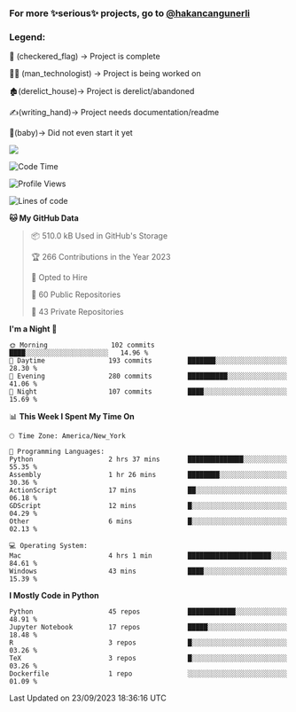 ### For more ✨serious✨ projects, go to [@hakancangunerli](https://github.com/hakancangunerli)


### Legend:


🏁 (checkered_flag) -> Project is complete

👨‍💻 (man_technologist)   -> Project is being worked on

🏚️(derelict_house)-> Project is derelict/abandoned

✍️(writing_hand)-> Project needs documentation/readme

👶(baby)-> Did not even start it yet

![](https://github-readme-stats.vercel.app/api/top-langs/?username=hakancangunerli&layout=compact&hide=tex,html,shell,CSS,Ruby,Makefile,EmberScript,MATLAB,C&langs_count=6&exclude_repo=2015-csharp,gt_code,gsu_code,uga_code,uga_robotics)

<!--START_SECTION:waka-->
![Code Time](http://img.shields.io/badge/Code%20Time-515%20hrs%203%20mins-blue)

![Profile Views](http://img.shields.io/badge/Profile%20Views-3-blue)

![Lines of code](https://img.shields.io/badge/From%20Hello%20World%20I%27ve%20Written-3.1%20million%20lines%20of%20code-blue)

**🐱 My GitHub Data** 

> 📦 510.0 kB Used in GitHub's Storage 
 > 
> 🏆 266 Contributions in the Year 2023
 > 
> 💼 Opted to Hire
 > 
> 📜 60 Public Repositories 
 > 
> 🔑 43 Private Repositories 
 > 
**I'm a Night 🦉** 

```text
🌞 Morning                102 commits         ████░░░░░░░░░░░░░░░░░░░░░   14.96 % 
🌆 Daytime                193 commits         ███████░░░░░░░░░░░░░░░░░░   28.30 % 
🌃 Evening                280 commits         ██████████░░░░░░░░░░░░░░░   41.06 % 
🌙 Night                  107 commits         ████░░░░░░░░░░░░░░░░░░░░░   15.69 % 
```


📊 **This Week I Spent My Time On** 

```text
🕑︎ Time Zone: America/New_York

💬 Programming Languages: 
Python                   2 hrs 37 mins       ██████████████░░░░░░░░░░░   55.35 % 
Assembly                 1 hr 26 mins        ████████░░░░░░░░░░░░░░░░░   30.36 % 
ActionScript             17 mins             ██░░░░░░░░░░░░░░░░░░░░░░░   06.18 % 
GDScript                 12 mins             █░░░░░░░░░░░░░░░░░░░░░░░░   04.29 % 
Other                    6 mins              █░░░░░░░░░░░░░░░░░░░░░░░░   02.13 % 

💻 Operating System: 
Mac                      4 hrs 1 min         █████████████████████░░░░   84.61 % 
Windows                  43 mins             ████░░░░░░░░░░░░░░░░░░░░░   15.39 % 
```

**I Mostly Code in Python** 

```text
Python                   45 repos            ████████████░░░░░░░░░░░░░   48.91 % 
Jupyter Notebook         17 repos            █████░░░░░░░░░░░░░░░░░░░░   18.48 % 
R                        3 repos             █░░░░░░░░░░░░░░░░░░░░░░░░   03.26 % 
TeX                      3 repos             █░░░░░░░░░░░░░░░░░░░░░░░░   03.26 % 
Dockerfile               1 repo              ░░░░░░░░░░░░░░░░░░░░░░░░░   01.09 % 
```




 Last Updated on 23/09/2023 18:36:16 UTC
<!--END_SECTION:waka-->


